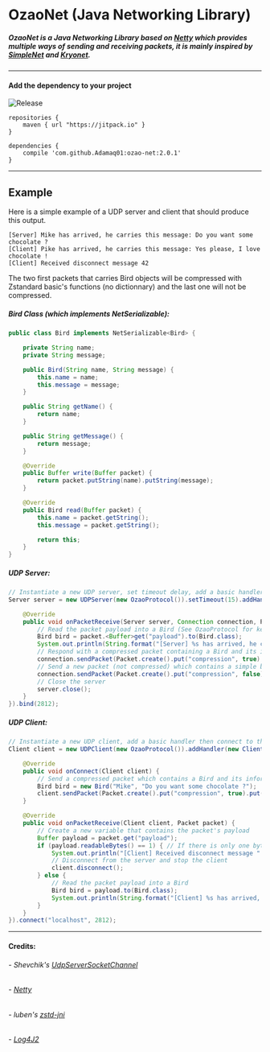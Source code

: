 # OzaoNet (Java Networking Library)

##### OzaoNet is a Java Networking Library based on [Netty](https://netty.io) which provides multiple ways of sending and receiving packets, it is mainly inspired by [SimpleNet](https://github.com/jhg023/SimpleNet) and [Kryonet](https://github.com/EsotericSoftware/kryonet).

****

#### Add the dependency to your project
![Release](https://jitpack.io/v/Adamaq01/ozao-net.svg)

```Gradle
repositories {
    maven { url "https://jitpack.io" }
}
```

```Gradle
dependencies {
    compile 'com.github.Adamaq01:ozao-net:2.0.1'
}
```

****

## Example

Here is a simple example of a UDP server and client that should produce this output.

```
[Server] Mike has arrived, he carries this message: Do you want some chocolate ?
[Client] Pike has arrived, he carries this message: Yes please, I love chocolate !
[Client] Received disconnect message 42
```

The two first packets that carries Bird objects will be compressed with Zstandard basic's functions (no dictionnary) and the last one will not be compressed.

##### Bird Class (which implements NetSerializable):

```Java
public class Bird implements NetSerializable<Bird> {

    private String name;
    private String message;

    public Bird(String name, String message) {
        this.name = name;
        this.message = message;
    }

    public String getName() {
        return name;
    }

    public String getMessage() {
        return message;
    }

    @Override
    public Buffer write(Buffer packet) {
        return packet.putString(name).putString(message);
    }

    @Override
    public Bird read(Buffer packet) {
        this.name = packet.getString();
        this.message = packet.getString();

        return this;
    }
}
```

##### UDP Server:
```Java
// Instantiate a new UDP server, set timeout delay, add a basic handler then bind the server
Server server = new UDPServer(new OzaoProtocol()).setTimeout(15).addHandler(new ServerHandlerAdapater() {

    @Override
    public void onPacketReceive(Server server, Connection connection, Packet packet) {
        // Read the packet payload into a Bird (See OzaoProtocol for keys specifications)
        Bird bird = packet.<Buffer>get("payload").to(Bird.class);
        System.out.println(String.format("[Server] %s has arrived, he carries this message: %s", bird.getName(), bird.getMessage()));
        // Respond with a compressed packet containing a Bird and its informations
        connection.sendPacket(Packet.create().put("compression", true).put("payload", Buffer.from(new Bird("Pike", "Yes please, I love chocolate !"))));
        // Send a new packet (not compressed) which contains a simple byte to tell the client to disconnect
        connection.sendPacket(Packet.create().put("compression", false).put("payload", Buffer.create().putByte((byte) 42)));
        // Close the server
        server.close();
    }
}).bind(2812);
```

##### UDP Client:
```Java
// Instantiate a new UDP client, add a basic handler then connect to the server
Client client = new UDPClient(new OzaoProtocol()).addHandler(new ClientHandlerAdapter() {

    @Override
    public void onConnect(Client client) {
        // Send a compressed packet which contains a Bird and its informations when the client gets connected to the server
        Bird bird = new Bird("Mike", "Do you want some chocolate ?");
        client.sendPacket(Packet.create().put("compression", true).put("payload", Buffer.from(bird)));
    }

    @Override
    public void onPacketReceive(Client client, Packet packet) {
        // Create a new variable that contains the packet's payload
        Buffer payload = packet.get("payload");
        if (payload.readableBytes() == 1) { // If there is only one byte then it's the packet that tells us to disconnect
            System.out.println("[Client] Received disconnect message " + payload.getByte());
            // Disconnect from the server and stop the client
            client.disconnect();
        } else {
            // Read the packet payload into a Bird
            Bird bird = payload.to(Bird.class);
            System.out.println(String.format("[Client] %s has arrived, he carries this message: %s", bird.getName(), bird.getMessage()));
        }
    }
}).connect("localhost", 2812);
```

****

#### Credits:
###### - Shevchik's [UdpServerSocketChannel](https://github.com/Shevchik/UdpServerSocketChannel)
###### - [Netty](https://netty.io)
###### - luben's [zstd-jni](https://github.com/luben/zstd-jni)
###### - [Log4J2](https://logging.apache.org/log4j/2.x/)
